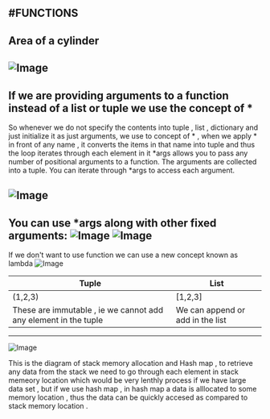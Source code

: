 #FUNCTIONS
----
## Area of a cylinder
![Image](https://github.com/user-attachments/assets/ce20e1e8-71c4-4313-b2c5-9ad6b51d4910)
----
## If we are providing arguments to a function instead of a list or tuple we use the concept of *
So whenever we do not specify the contents into tuple , list , dictionary and just initialize it as just arguments, we use to concept of * , when we apply * in front of any name , it converts the items in that name into tuple and thus the loop iterates through each element in it 
*args allows you to pass any number of positional arguments to a function.
The arguments are collected into a tuple.
You can iterate through *args to access each argument.

![Image](https://github.com/user-attachments/assets/8ec1888e-2809-4f25-bd39-127f3f7014a5)
----
You can use *args along with other fixed arguments:
![Image](https://github.com/user-attachments/assets/dd8ff6bc-744d-405b-8f40-d0d77e15012f)
![Image](https://github.com/user-attachments/assets/4dc89efa-20aa-42e2-8cd8-1df88c8e9638)
---
If we don't want to use function we can use a new concept known as lambda
![Image](https://github.com/user-attachments/assets/b88c5959-a49e-477b-9f6a-3ac0c12f4d2d)

| Tuple | List |
|------------------|------------------|
| (1,2,3)   | [1,2,3]    |
|These are immutable , ie we cannot add any element in the tuple   | We can append or add in the list        |
-------------
![Image](https://github.com/user-attachments/assets/f7e870d7-cdd0-4fab-9614-ae6827d88c59)

This is the diagram of stack memory allocation and Hash map , to retrieve any data from the stack we need to go through each element in stack memeory location which would be very lenthly process if we have large data set , but if we use hash map , in hash map a data is alllocated to some memory location , thus the data can be quickly accesed as compared to stack memory location . 

